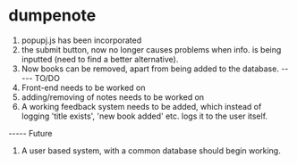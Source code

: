 # dumpenote

1. popupj.js has been incorporated
2. the submit button, now no longer causes problems when info. is being inputted (need to find a better alternative).
3. Now books can be removed, apart from being added to the database.
----- TO/DO
1. Front-end needs to be worked on
2. adding/removing of notes needs to be worked on
3. A working feedback system needs to be added, which instead of logging 'title exists', 'new book added' etc. logs it to the user itself.

----- Future
1. A user based system, with a common database should begin working. 
